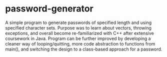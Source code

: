 # password-generator

A simple program to generate passwords of specified length and using specified character sets. 
Purpose was to learn about vectors, throwing exceptions, and overall become re-familiarized with C++ after extensive coursework in Java.
Program can be further improved by developing a cleaner way of looping/quitting, more code abstraction to functions from main(), and switching the design to a class-based approach for a password.
